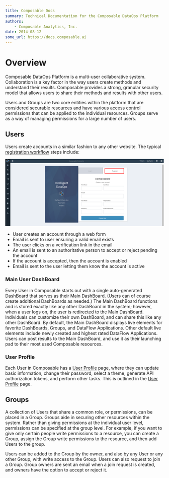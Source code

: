 ```yaml
---
title: Composable Docs
summary: Technical Documentation for the Composable DataOps Platform
authors:
    - Composable Analytics, Inc.
date: 2014-08-12
some_url: https://docs.composable.ai
---
```


# Overview

Composable DataOps Platform is a multi-user collaborative system. Collaboration is a key factor in the way users create methods and understand their results. Composable provides a strong, granular security model that allows users to share their methods and results with other users.

Users and Groups are two core entities within the platform that are considered securable resources and have various access control permissions that can be applied to the individual resources. Groups serve as a way of managing permissions for a large number of users.

## Users

Users create accounts in a similar fashion to any other website. The typical [registration workflow](../Composable-Platform/02.Navigation.md) steps include:

![!Composable Registration](../Composable-Platform/img/02.02.Composable2.0_Reg.png)

- User creates an account through a web form
- Email is sent to user ensuring a valid email exists
- The user clicks on a verification link in the email
- An email is sent to an authoritative person to accept or reject pending the account
- If the account is accepted, then the account is enabled
- Email is sent to the user letting them know the account is active

### Main User DashBoard

Every User in Composable starts out with a single auto-generated DashBoard that serves as their Main DashBoard. (Users can of course create additional DashBoards as needed.) The Main DashBoard functions and is stored exactly like any other DashBoard in the system; however, when a user logs on, the user is redirected to the Main DashBoard. Individuals can customize their own DashBoard, and can share this like any other DashBoard. By default, the Main DashBoard displays live elements for favorite DashBoards, Groups, and DataFlow Applications. Other default live elements include newly created and highest rated DataFlow Applications. Users can post results to the Main DashBoard, and use it as their launching pad to their most used Composable resources.

### User Profile

Each User in Composable has a [User Profile](../Composable-Platform/05.User-Profile.md) page, where they can update basic information, change their password, select a theme, generate API authorization tokens, and perform other tasks. This is outlined in the [User Profile](../Composable-Platform/05.User-Profile.md) page.

## Groups

A collection of Users that share a common role, or permissions, can be placed in a Group. Groups aide in securing other resources within the system. Rather than giving permissions at the individual user level, permissions can be specified at the group level. For example, if you want to give only certain people write permissions to a resource, you can create a Group, assign the Group write permissions to the resource, and then add Users to the group.

Users can be added to the Group by the owner, and also by any User or any other Group, with write access to the Group. Users can also request to join a Group. Group owners are sent an email when a join request is created, and owners have the option to accept or reject it.